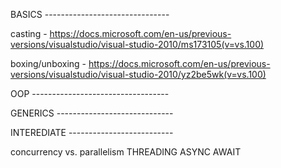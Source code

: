 BASICS -------------------------------

casting - https://docs.microsoft.com/en-us/previous-versions/visualstudio/visual-studio-2010/ms173105(v=vs.100)

boxing/unboxing - https://docs.microsoft.com/en-us/previous-versions/visualstudio/visual-studio-2010/yz2be5wk(v=vs.100)


OOP ----------------------------------


GENERICS -----------------------------


INTEREDIATE --------------------------

concurrency vs. parallelism
THREADING
ASYNC AWAIT
